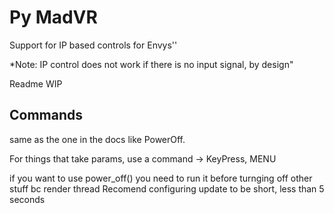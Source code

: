 # Py MadVR

Support for IP based controls for Envys''

*Note: IP control does not work if there is no input signal, by design"

Readme WIP

## Commands
same as the one in the docs like PowerOff. 

For things that take params, use a command -> KeyPress, MENU

if you want to use power_off() you need to run it before turnging off other stuff bc render thread
Recomend configuring update to be short, less than 5 seconds